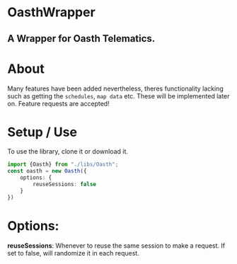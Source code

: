 # OasthWrapper

## A Wrapper for Oasth Telematics.

# About


Many features have been added nevertheless, theres functionality lacking such as getting the `schedules`, `map data` etc. These will be implemented later on.
Feature requests are accepted! 


# Setup / Use

To use the library, clone it or download it.

```ts
import {Oasth} from "./libs/Oasth";
const oasth = new Oasth({
    options: {
        reuseSessions: false
    }
})
```

# Options:

**reuseSessions**: Whenever to reuse the same session to make a request. If set to false, will randomize it in each request.
